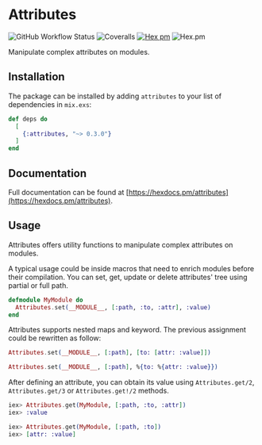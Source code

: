 # Attributes

![GitHub Workflow Status](https://img.shields.io/github/workflow/status/danielefongo/attributes/ci)
![Coveralls](https://img.shields.io/coveralls/github/danielefongo/attributes/main)
[![Hex pm](http://img.shields.io/hexpm/v/attributes.svg?style=flat)](https://hex.pm/packages/attributes)
![Hex.pm](https://img.shields.io/hexpm/l/attributes)

Manipulate complex attributes on modules.

## Installation

The package can be installed by adding `attributes` to your list of dependencies in `mix.exs`:

```elixir
def deps do
  [
    {:attributes, "~> 0.3.0"}
  ]
end
```

## Documentation

Full documentation can be found at [https://hexdocs.pm/attributes](https://hexdocs.pm/attributes).

## Usage

Attributes offers utility functions to manipulate complex attributes on modules.

A typical usage could be inside macros that need to enrich modules before their compilation.
You can set, get, update or delete attributes' tree using partial or full path.

```elixir
defmodule MyModule do
  Attributes.set(__MODULE__, [:path, :to, :attr], :value)
end
```

Attributes supports nested maps and keyword.
The previous assignment could be rewritten as follow:

```elixir
Attributes.set(__MODULE__, [:path], [to: [attr: :value]])
```

```elixir
Attributes.set(__MODULE__, [:path], %{to: %{attr: :value}})
```

After defining an attribute, you can obtain its value using `Attributes.get/2`, `Attributes.get/3` or `Attributes.get!/2` methods.

```elixir
iex> Attributes.get(MyModule, [:path, :to, :attr])
iex> :value
```

```elixir
iex> Attributes.get(MyModule, [:path, :to])
iex> [attr: :value]
```
